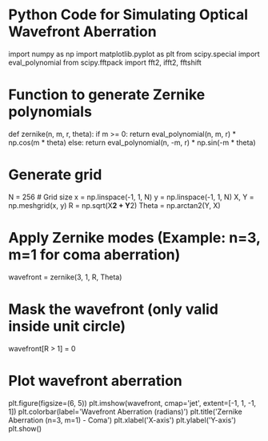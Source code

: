 # Python Code for Simulating Optical Wavefront Aberration
import numpy as np
import matplotlib.pyplot as plt
from scipy.special import eval_polynomial
from scipy.fftpack import fft2, ifft2, fftshift

# Function to generate Zernike polynomials
def zernike(n, m, r, theta):
    if m >= 0:
        return eval_polynomial(n, m, r) * np.cos(m * theta)
    else:
        return eval_polynomial(n, -m, r) * np.sin(-m * theta)

# Generate grid
N = 256  # Grid size
x = np.linspace(-1, 1, N)
y = np.linspace(-1, 1, N)
X, Y = np.meshgrid(x, y)
R = np.sqrt(X**2 + Y**2)
Theta = np.arctan2(Y, X)

# Apply Zernike modes (Example: n=3, m=1 for coma aberration)
wavefront = zernike(3, 1, R, Theta)

# Mask the wavefront (only valid inside unit circle)
wavefront[R > 1] = 0

# Plot wavefront aberration
plt.figure(figsize=(6, 5))
plt.imshow(wavefront, cmap='jet', extent=[-1, 1, -1, 1])
plt.colorbar(label='Wavefront Aberration (radians)')
plt.title('Zernike Aberration (n=3, m=1) - Coma')
plt.xlabel('X-axis')
plt.ylabel('Y-axis')
plt.show()
